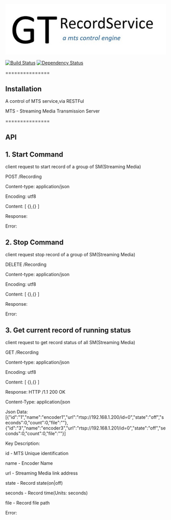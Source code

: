 
[![Build Status](./assets/logo.jpg)](./assets/logo.jpg)

 [![Build Status](https://travis-ci.org/tommywu23/GTRecordService.svg)](https://travis-ci.org/tommywu23/GTRecordService)
 [![Dependency Status](https://img.shields.io/gemnasium/tommywu23/GTRecordService.svg)](https://gemnasium.com/tommywu23/GTRecordService)

===============

## Installation

A control of MTS service,via RESTFul

MTS - Streaming Media Transmission Server

===============

## API

## 1. Start Command

client request to start record of a group of SM(Streaming Media)

POST /Recording

Content-type: application/json

Encoding: utf8

Content:
[
{},{}
]

Response:

Error:

## 2. Stop Command

client request stop record of a group of SM(Streaming Media)

DELETE /Recording

Content-type: application/json

Encoding: utf8

Content:
[
{},{}
]

Response:

Error:

## 3. Get current record of running status

client request to get record status of all SM(Streaming Media)

GET /Recording

Content-type: application/json

Encoding: utf8

Content:
[
{},{}
]

Response:
HTTP /1.1 200 OK

Content-Type: application/json

Json Data:
[{"id":"1","name":"encoder1","url":"rtsp://192.168.1.200/id=0","state":"off","seconds":0,"count":0,"file":""},
{"id":"3","name":"encoder3","url":"rtsp://192.168.1.201/id=0","state":"off","seconds":0,"count":0,"file":""}]

Key Description:

id - MTS Unique identification

name - Encoder Name

url - Streaming Media link address

state - Record state(on|off)

seconds - Record time(Units: seconds)

file - Record file path

Error:


